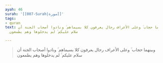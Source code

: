 ```yaml
---
ayah: 46
surah: '[[007-Surah|سورة]]'
tags:
- quran
text: وبينهما حجاب ۚ وعلى الأعراف رجال يعرفون كلا بسيماهم ۚ ونادوا أصحاب الجنة أن
  سلام عليكم ۚ لم يدخلوها وهم يطمعون

---
```

> وبينهما حجاب ۚ وعلى الأعراف رجال يعرفون كلا بسيماهم ۚ ونادوا أصحاب الجنة أن سلام عليكم ۚ لم يدخلوها وهم يطمعون

